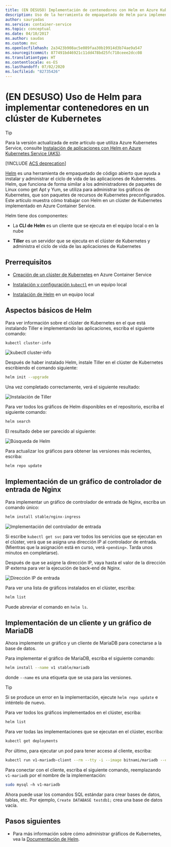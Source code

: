 ```yaml
---
title: (EN DESUSO) Implementación de contenedores con Helm en Azure Kubernetes
description: Uso de la herramienta de empaquetado de Helm para implementar contenedores en un clúster de Kubernetes en Azure Container Service
author: sauryadas
ms.service: container-service
ms.topic: conceptual
ms.date: 04/10/2017
ms.author: saudas
ms.custom: mvc
ms.openlocfilehash: 2a3423b908ac5e089faa30b19914d3b74ae9a547
ms.sourcegitcommit: 877491bd46921c11dd478bd25fc718ceee2dcc08
ms.translationtype: HT
ms.contentlocale: es-ES
ms.lasthandoff: 07/02/2020
ms.locfileid: "82735426"
---
```

# <a name="deprecated-use-helm-to-deploy-containers-on-a-kubernetes-cluster"></a>(EN DESUSO) Uso de Helm para implementar contenedores en un clúster de Kubernetes

> [!TIP]
> Para la versión actualizada de este artículo que utiliza Azure Kubernetes Service, consulte [Instalación de aplicaciones con Helm en Azure Kubernetes Service (AKS)](../../aks/kubernetes-helm.md).

[!INCLUDE [ACS deprecation](../../../includes/container-service-kubernetes-deprecation.md)]

[Helm](https://github.com/kubernetes/helm/) es una herramienta de empaquetado de código abierto que ayuda a instalar y administrar el ciclo de vida de las aplicaciones de Kubernetes. Helm, que funciona de forma similar a los administradores de paquetes de Linux como get Apt y Yum, se utiliza para administrar los gráficos de Kubernetes, que son paquetes de recursos de Kubernetes preconfigurados. Este artículo muestra cómo trabajar con Helm en un clúster de Kubernetes implementado en Azure Container Service.

Helm tiene dos componentes: 
* La **CLI de Helm** es un cliente que se ejecuta en el equipo local o en la nube  

* **Tiller** es un servidor que se ejecuta en el clúster de Kubernetes y administra el ciclo de vida de las aplicaciones de Kubernetes 
 
## <a name="prerequisites"></a>Prerrequisitos

* [Creación de un clúster de Kubernetes](container-service-kubernetes-walkthrough.md) en Azure Container Service

* [Instalación y configuración `kubectl`](../container-service-connect.md) en un equipo local

* [Instalación de Helm](https://helm.sh/docs/intro/quickstart/) en un equipo local

## <a name="helm-basics"></a>Aspectos básicos de Helm 

Para ver información sobre el clúster de Kubernetes en el que está instalando Tiller e implementando las aplicaciones, escriba el siguiente comando:

```bash
kubectl cluster-info 
```
![kubectl cluster-info](./media/container-service-kubernetes-helm/clusterinfo.png)
 
Después de haber instalado Helm, instale Tiller en el clúster de Kubernetes escribiendo el comando siguiente:

```bash
helm init --upgrade
```
Una vez completado correctamente, verá el siguiente resultado:

![Instalación de Tiller](./media/container-service-kubernetes-helm/tiller-install.png)
 
 
 
 
Para ver todos los gráficos de Helm disponibles en el repositorio, escriba el siguiente comando:

```bash 
helm search 
```

El resultado debe ser parecido al siguiente:

![Búsqueda de Helm](./media/container-service-kubernetes-helm/helm-search.png)
 
Para actualizar los gráficos para obtener las versiones más recientes, escriba:

```bash 
helm repo update 
```
## <a name="deploy-an-nginx-ingress-controller-chart"></a>Implementación de un gráfico de controlador de entrada de Nginx 
 
Para implementar un gráfico de controlador de entrada de Nginx, escriba un comando único:

```bash
helm install stable/nginx-ingress 
```
![Implementación del controlador de entrada](./media/container-service-kubernetes-helm/nginx-ingress.png)

Si escribe `kubectl get svc` para ver todos los servicios que se ejecutan en el clúster, verá que se asigna una dirección IP al controlador de entrada. (Mientras que la asignación está en curso, verá `<pending>`. Tarda unos minutos en completarse). 

Después de que se asigne la dirección IP, vaya hasta el valor de la dirección IP externa para ver la ejecución de back-end de Nginx. 
 
![Dirección IP de entrada](./media/container-service-kubernetes-helm/ingress-ip-address.png)


Para ver una lista de gráficos instalados en el clúster, escriba:

```bash
helm list 
```

Puede abreviar el comando en `helm ls`.
 
 
 
 
## <a name="deploy-a-mariadb-chart-and-client"></a>Implementación de un cliente y un gráfico de MariaDB

Ahora implemente un gráfico y un cliente de MariaDB para conectarse a la base de datos.

Para implementar el gráfico de MariaDB, escriba el siguiente comando:

```bash
helm install --name v1 stable/mariadb
```

donde `--name` es una etiqueta que se usa para las versiones.

> [!TIP]
> Si se produce un error en la implementación, ejecute `helm repo update` e inténtelo de nuevo.
>
 
 
Para ver todos los gráficos implementados en el clúster, escriba:

```bash 
helm list
```
 
Para ver todas las implementaciones que se ejecutan en el clúster, escriba:

```bash
kubectl get deployments 
``` 
 
 
Por último, para ejecutar un pod para tener acceso al cliente, escriba:

```bash
kubectl run v1-mariadb-client --rm --tty -i --image bitnami/mariadb --command -- bash  
``` 
 
 
Para conectar con el cliente, escriba el siguiente comando, reemplazando `v1-mariadb` por el nombre de la implementación:

```bash
sudo mysql –h v1-mariadb
```
 
 
Ahora puede usar los comandos SQL estándar para crear bases de datos, tablas, etc. Por ejemplo, `Create DATABASE testdb1;` crea una base de datos vacía. 
 
 
 
## <a name="next-steps"></a>Pasos siguientes

* Para más información sobre cómo administrar gráficos de Kubernetes, vea la [Documentación de Helm](https://helm.sh/docs/). 

